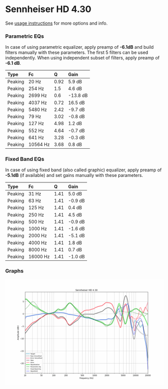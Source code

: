 # Sennheiser HD 4.30
See [usage instructions](https://github.com/jaakkopasanen/AutoEq#usage) for more options and info.

### Parametric EQs
In case of using parametric equalizer, apply preamp of **-6.1dB** and build filters manually
with these parameters. The first 5 filters can be used independently.
When using independent subset of filters, apply preamp of **-6.1 dB**.

| Type    | Fc       |    Q | Gain     |
|:--------|:---------|:-----|:---------|
| Peaking | 20 Hz    | 0.92 | 5.9 dB   |
| Peaking | 254 Hz   | 1.5  | 4.6 dB   |
| Peaking | 2699 Hz  | 0.6  | -13.8 dB |
| Peaking | 4037 Hz  | 0.72 | 16.5 dB  |
| Peaking | 5480 Hz  | 2.42 | -9.7 dB  |
| Peaking | 79 Hz    | 3.02 | -0.8 dB  |
| Peaking | 127 Hz   | 4.98 | 1.2 dB   |
| Peaking | 552 Hz   | 4.64 | -0.7 dB  |
| Peaking | 641 Hz   | 3.28 | -0.3 dB  |
| Peaking | 10564 Hz | 3.68 | 0.8 dB   |

### Fixed Band EQs
In case of using fixed band (also called graphic) equalizer, apply preamp of **-5.1dB**
(if available) and set gains manually with these parameters.

| Type    | Fc       |    Q | Gain    |
|:--------|:---------|:-----|:--------|
| Peaking | 31 Hz    | 1.41 | 5.0 dB  |
| Peaking | 63 Hz    | 1.41 | -0.9 dB |
| Peaking | 125 Hz   | 1.41 | 0.4 dB  |
| Peaking | 250 Hz   | 1.41 | 4.5 dB  |
| Peaking | 500 Hz   | 1.41 | -0.9 dB |
| Peaking | 1000 Hz  | 1.41 | -1.6 dB |
| Peaking | 2000 Hz  | 1.41 | -5.1 dB |
| Peaking | 4000 Hz  | 1.41 | 1.8 dB  |
| Peaking | 8000 Hz  | 1.41 | 0.7 dB  |
| Peaking | 16000 Hz | 1.41 | -1.0 dB |

### Graphs
![](./Sennheiser%20HD%204.30.png)